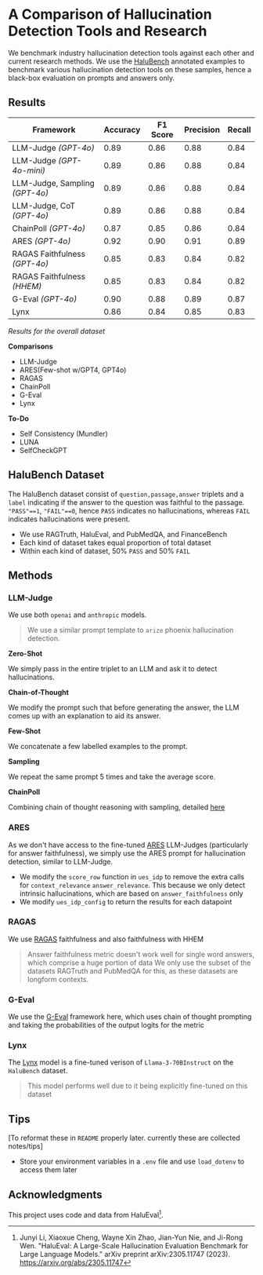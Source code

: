 # A Comparison of Hallucination Detection Tools and Research

We benchmark industry hallucination detection tools against each other and current research methods. We use the [HaluBench](https://huggingface.co/datasets/PatronusAI/HaluBench) annotated examples to benchmark various hallucination detection tools on these samples, hence a black-box evaluation on prompts and answers only.

## Results

| Framework | Accuracy | F1 Score | Precision | Recall |
|-----------|----------|-----------|------------|---------|
| LLM-Judge *(GPT-4o)* | 0.89 | 0.86 | 0.88 | 0.84 |
| LLM-Judge *(GPT-4o-mini)* | 0.89 | 0.86 | 0.88 | 0.84 |
| LLM-Judge, Sampling *(GPT-4o)* | 0.89 | 0.86 | 0.88 | 0.84 |
| LLM-Judge, CoT *(GPT-4o)* | 0.89 | 0.86 | 0.88 | 0.84 |
| ChainPoll *(GPT-4o)* | 0.87 | 0.85 | 0.86 | 0.84 |
| ARES *(GPT-4o)* | 0.92 | 0.90 | 0.91 | 0.89 |
| RAGAS Faithfulness *(GPT-4o)* | 0.85 | 0.83 | 0.84 | 0.82 |
| RAGAS Faithfulness *(HHEM)* | 0.85 | 0.83 | 0.84 | 0.82 |
| G-Eval *(GPT-4o)* | 0.90 | 0.88 | 0.89 | 0.87 |
| Lynx | 0.86 | 0.84 | 0.85 | 0.83 |

*Results for the overall dataset*

**Comparisons**
- LLM-Judge
- ARES(Few-shot w/GPT4, GPT4o)
- RAGAS
- ChainPoll
- G-Eval
- Lynx

**To-Do**
- Self Consistency (Mundler)
- LUNA
- SelfCheckGPT


## HaluBench Dataset

The HaluBench dataset consist of `question,passage,answer` triplets and a `label` indicating if the answer to the question was faithful to the passage. `"PASS"==1`, `"FAIL"==0`, hence `PASS` indicates no hallucinations, whereas `FAIL` indicates hallucinations were present.

- We use RAGTruth, HaluEval, and PubMedQA, and FinanceBench
- Each kind of dataset takes equal proportion of total dataset
- Within each kind of dataset, 50% `PASS` and 50% `FAIL`


## Methods

### LLM-Judge

 We use both `openai` and `anthropic` models.

> We use a similar prompt template to `arize` phoenix hallucination detection.

**Zero-Shot**

We simply pass in the entire triplet to an LLM and ask it to detect hallucinations.

**Chain-of-Thought**

We modify the prompt such that before generating the answer, the LLM comes up with an explanation to aid its answer.

**Few-Shot**

We concatenate a few labelled examples to the prompt.

**Sampling**

We repeat the same prompt 5 times and take the average score.

**ChainPoll**

Combining chain of thought reasoning with sampling, detailed [here](https://arxiv.org/abs/2310.18344)

### ARES

As we don't have access to the fine-tuned [ARES](https://github.com/stanford-futuredata/ARES) LLM-Judges (particularly for answer faithfulness), we simply use the ARES prompt for hallucination detection, similar to LLM-Judge.

- We modify the `score_row` function in `ues_idp` to remove the extra calls for `context_relevance` `answer_relevance`. This because we only detect intrinsic hallucinations, which are based on `answer_faithfulness` only
- We modify `ues_idp_config` to return the results for each datapoint

### RAGAS

We use [RAGAS](https://docs.ragas.io/en/stable/concepts/metrics/available_metrics/faithfulness/) faithfulness and also faithfulness with HHEM

> Answer faithfulness metric doesn't work well for single word answers, which comprise a huge portion of data
> We only use the subset of the datasets RAGTruth and PubMedQA for this, as these datasets are longform contexts.

### G-Eval

We use the [G-Eval](https://docs.confident-ai.com/docs/metrics-llm-evals) framework here, which uses chain of thought prompting and taking the probabilities of the output logits for the metric

### Lynx

The [Lynx](https://arxiv.org/abs/2407.08488) model is a fine-tuned verison of `Llama-3-70BInstruct` on the `HaluBench` dataset.

> This model performs well due to it being explicitly fine-tuned on this dataset

## Tips

[To reformat these in `README` properly later. currently these are collected notes/tips]

- Store your environment variables in a `.env` file and use `load_dotenv` to access them later

## Acknowledgments

This project uses code and data from HaluEval[^1].

[^1]: Junyi Li, Xiaoxue Cheng, Wayne Xin Zhao, Jian-Yun Nie, and Ji-Rong Wen. "HaluEval: A Large-Scale Hallucination Evaluation Benchmark for Large Language Models." arXiv preprint arXiv:2305.11747 (2023). https://arxiv.org/abs/2305.11747
